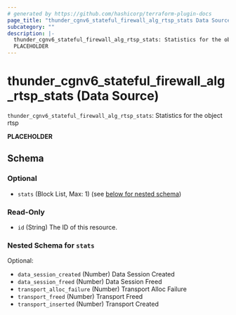 ```yaml
---
# generated by https://github.com/hashicorp/terraform-plugin-docs
page_title: "thunder_cgnv6_stateful_firewall_alg_rtsp_stats Data Source - terraform-provider-thunder"
subcategory: ""
description: |-
  thunder_cgnv6_stateful_firewall_alg_rtsp_stats: Statistics for the object rtsp
  PLACEHOLDER
---
```


# thunder_cgnv6_stateful_firewall_alg_rtsp_stats (Data Source)

`thunder_cgnv6_stateful_firewall_alg_rtsp_stats`: Statistics for the object rtsp

__PLACEHOLDER__



<!-- schema generated by tfplugindocs -->
## Schema

### Optional

- `stats` (Block List, Max: 1) (see [below for nested schema](#nestedblock--stats))

### Read-Only

- `id` (String) The ID of this resource.

<a id="nestedblock--stats"></a>
### Nested Schema for `stats`

Optional:

- `data_session_created` (Number) Data Session Created
- `data_session_freed` (Number) Data Session Freed
- `transport_alloc_failure` (Number) Transport Alloc Failure
- `transport_freed` (Number) Transport Freed
- `transport_inserted` (Number) Transport Created


